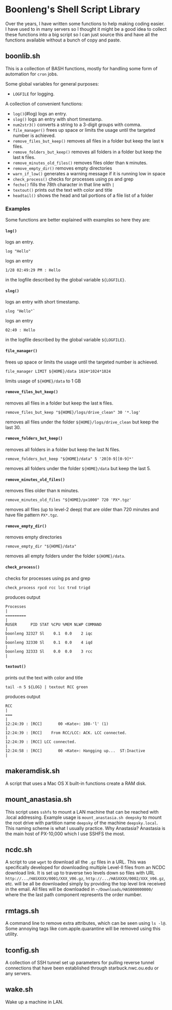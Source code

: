 Boonleng's Shell Script Library
===============================

Over the years, I have written some functions to help making coding easier. I have used to in many servers so I thought it might be a good idea to collect these functions into a big script so I can just source this and have all the functions available without a bunch of copy and paste.


boonlib.sh
----------
This is a collection of BASH functions, mostly for handling some form of automation for `cron` jobs.

Some global variables for general purposes:
- `LOGFILE` for logging.

A collection of convenient functions:
- `log()`(#log) logs an entry.
- `slog()` logs an entry with short timestamp.
- `num2str3()` converts a string to a 3-digit groups with comma.
- `file_manager()` frees up space or limits the usage until the targeted number is achieved.
- `remove_files_but_keep()` removes all files in a folder but keep the last `N` files.
- `remove_folders_but_keep()` removes all folders in a folder but keep the last `N` files.
- `remove_minutes_old_files()` removes files older than `N` minutes.
- `remove_empty_dir()` removes empty directories
- `warn_if_low()` generates a warning message if it is running low in space
- `check_process()` checks for processes using ps and grep
- `fecho()` fills the 78th character in that line with `|`
- `textout()` prints out the text with color and title
- `headtail()` shows the head and tail portions of a file list of a folder

### Examples
Some functions are better explained with examples so here they are:

#### `log()`
logs an entry.

	log "Hello"

logs an entry

	1/28 02:49:29 PM : Hello
	
in the logfile described by the global variable `${LOGFILE}`.
	
#### `slog()`
logs an entry with short timestamp.

	slog "Hello"`
	
logs an entry

	02:49 : Hello

in the logfile described by the global variable `${LOGFILE}`.
	
#### `file_manager()`
frees up space or limits the usage until the targeted number is achieved.

	file_manager LIMIT ${HOME}/data 1024*1024*1024
	
limits usage of `${HOME}/data` to 1 GB
	
#### `remove_files_but_keep()`
removes all files in a folder but keep the last `N` files.

	remove_files_but_keep "${HOME}/logs/drive_clean" 30 '*.log'
	
removes all files under the folder `${HOME}/logs/drive_clean` but keep the last 30.
	
#### `remove_folders_but_keep()`
removes all folders in a folder but keep the last N files.

	remove_folders_but_keep "${HOME}/data" 5 '20[0-9][0-9]*'

removes all folders under the folder `${HOME}/data` but keep the last 5.

#### `remove_minutes_old_files()`
removes files older than `N` minutes.

	remove_minutes_old_files "${HOME}/px1000" 720 'PX*.tgz'
	
removes all files (up to level-2 deep) that are older than 720 minutes and have file pattern `PX*.tgz`.

#### `remove_empty_dir()`
removes empty directories

	remove_empty_dir "${HOME}/data"
	
removes all empty folders under the folder `${HOME}/data`.

#### `check_process()`
checks for processes using ps and grep

	check_process rpcd rcc lcc trxd trigd

produces output

	Processes                                                                     |
	=========                                                                     |
	RUSER      PID STAT %CPU %MEM NLWP COMMAND                                    |
	boonleng 32327 Sl    0.1  0.0    2 iqc                                        |
	boonleng 32330 Sl    0.1  0.0    4 iqd                                        |
	boonleng 32333 Sl    0.0  0.0    3 rcc                                        |

#### `textout()`
prints out the text with color and title

	tail -n 5 ${LOG} | textout RCC green

produces output

	RCC                                                                           |
	===                                                                           |
	12:24:39 : [RCC]       00 <Kate>: 108-'l' (1)                                 |
	12:24:39 : [RCC]    From RCC/LCC: ACK. LCC connected.                         |
	12:24:39 : [RCC] LCC connected.                                               |
	12:24:58 : [RCC]       00 <Kate>: Hangging up...  ST:Inactive                 |


makeramdisk.sh
--------------
A script that uses a Mac OS X built-in functions create a RAM disk.


mount_anastasia.sh
------------------
This script uses `sshfs` to mount a LAN machine that can be reached with .local addressing. Example usage is `mount_anastasia.sh deepsky` to mount the root drive with partition name `deepsky` of the machine `deepsky.local`. This naming scheme is what I usually practice. Why Anastasia? Anastasia is the main host of PX-10,000 which I use SSHFS the most.


ncdc.sh
-------
A script to use `wget` to download all the `.gz` files in a URL. This was specifically developed for downloading multiple Level-II files from an NCDC download link. It is set up to traverse two levels down so files with URL `http://.../HASXXXX/0001/XXX_V06.gz`, `http://.../HASXXXX/0002/XXX_V06.gz`, etc. will be all be downloaded simply by providing the top level link received in the email. All files will be downloaded in `~/Downloads/HAS000000000/` where the the last path component represents the order number.


rmtags.sh
---------
A command line to remove extra attributes, which can be seen using `ls -l@`. Some annoying tags like com.apple.quarantine will be removed using this utility.


tconfig.sh
----------
A collection of SSH tunnel set up parameters for pulling reverse tunnel connections that have been established through starbuck.nwc.ou.edu or any servers.


wake.sh
-------
Wake up a machine in LAN.

